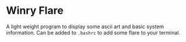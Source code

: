 Winry Flare
===========

A light weight program to display some ascii art and basic system information. Can be added to `.bashrc` to add some flare to your terminal.

